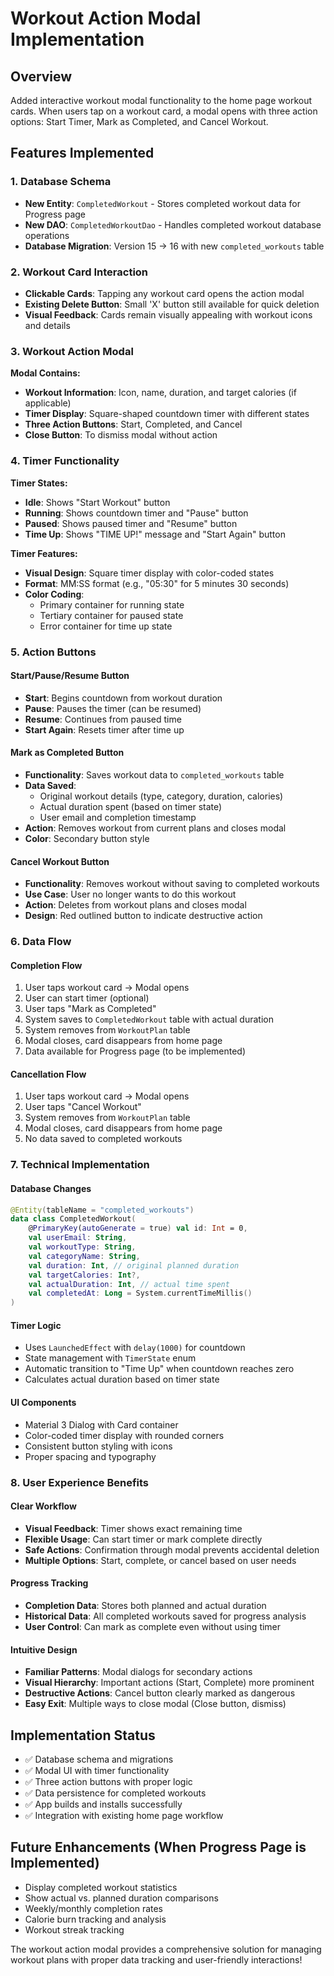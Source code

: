 # Workout Action Modal Implementation

## Overview

Added interactive workout modal functionality to the home page workout cards. When users tap on a workout card, a modal opens with three action options: Start Timer, Mark as Completed, and Cancel Workout.

## Features Implemented

### 1. Database Schema

- **New Entity**: `CompletedWorkout` - Stores completed workout data for Progress page
- **New DAO**: `CompletedWorkoutDao` - Handles completed workout database operations
- **Database Migration**: Version 15 → 16 with new `completed_workouts` table

### 2. Workout Card Interaction

- **Clickable Cards**: Tapping any workout card opens the action modal
- **Existing Delete Button**: Small 'X' button still available for quick deletion
- **Visual Feedback**: Cards remain visually appealing with workout icons and details

### 3. Workout Action Modal

**Modal Contains:**

- **Workout Information**: Icon, name, duration, and target calories (if applicable)
- **Timer Display**: Square-shaped countdown timer with different states
- **Three Action Buttons**: Start, Completed, and Cancel
- **Close Button**: To dismiss modal without action

### 4. Timer Functionality

**Timer States:**

- **Idle**: Shows "Start Workout" button
- **Running**: Shows countdown timer and "Pause" button
- **Paused**: Shows paused timer and "Resume" button
- **Time Up**: Shows "TIME UP!" message and "Start Again" button

**Timer Features:**

- **Visual Design**: Square timer display with color-coded states
- **Format**: MM:SS format (e.g., "05:30" for 5 minutes 30 seconds)
- **Color Coding**:
  - Primary container for running state
  - Tertiary container for paused state
  - Error container for time up state

### 5. Action Buttons

#### Start/Pause/Resume Button

- **Start**: Begins countdown from workout duration
- **Pause**: Pauses the timer (can be resumed)
- **Resume**: Continues from paused time
- **Start Again**: Resets timer after time up

#### Mark as Completed Button

- **Functionality**: Saves workout data to `completed_workouts` table
- **Data Saved**:
  - Original workout details (type, category, duration, calories)
  - Actual duration spent (based on timer state)
  - User email and completion timestamp
- **Action**: Removes workout from current plans and closes modal
- **Color**: Secondary button style

#### Cancel Workout Button

- **Functionality**: Removes workout without saving to completed workouts
- **Use Case**: User no longer wants to do this workout
- **Action**: Deletes from workout plans and closes modal
- **Design**: Red outlined button to indicate destructive action

### 6. Data Flow

#### Completion Flow

1. User taps workout card → Modal opens
2. User can start timer (optional)
3. User taps "Mark as Completed"
4. System saves to `CompletedWorkout` table with actual duration
5. System removes from `WorkoutPlan` table
6. Modal closes, card disappears from home page
7. Data available for Progress page (to be implemented)

#### Cancellation Flow

1. User taps workout card → Modal opens
2. User taps "Cancel Workout"
3. System removes from `WorkoutPlan` table
4. Modal closes, card disappears from home page
5. No data saved to completed workouts

### 7. Technical Implementation

#### Database Changes

```kotlin
@Entity(tableName = "completed_workouts")
data class CompletedWorkout(
    @PrimaryKey(autoGenerate = true) val id: Int = 0,
    val userEmail: String,
    val workoutType: String,
    val categoryName: String,
    val duration: Int, // original planned duration
    val targetCalories: Int?,
    val actualDuration: Int, // actual time spent
    val completedAt: Long = System.currentTimeMillis()
)
```

#### Timer Logic

- Uses `LaunchedEffect` with `delay(1000)` for countdown
- State management with `TimerState` enum
- Automatic transition to "Time Up" when countdown reaches zero
- Calculates actual duration based on timer state

#### UI Components

- Material 3 Dialog with Card container
- Color-coded timer display with rounded corners
- Consistent button styling with icons
- Proper spacing and typography

### 8. User Experience Benefits

#### Clear Workflow

- **Visual Feedback**: Timer shows exact remaining time
- **Flexible Usage**: Can start timer or mark complete directly
- **Safe Actions**: Confirmation through modal prevents accidental deletion
- **Multiple Options**: Start, complete, or cancel based on user needs

#### Progress Tracking

- **Completion Data**: Stores both planned and actual duration
- **Historical Data**: All completed workouts saved for progress analysis
- **User Control**: Can mark as complete even without using timer

#### Intuitive Design

- **Familiar Patterns**: Modal dialogs for secondary actions
- **Visual Hierarchy**: Important actions (Start, Complete) more prominent
- **Destructive Actions**: Cancel button clearly marked as dangerous
- **Easy Exit**: Multiple ways to close modal (Close button, dismiss)

## Implementation Status

- ✅ Database schema and migrations
- ✅ Modal UI with timer functionality
- ✅ Three action buttons with proper logic
- ✅ Data persistence for completed workouts
- ✅ App builds and installs successfully
- ✅ Integration with existing home page workflow

## Future Enhancements (When Progress Page is Implemented)

- Display completed workout statistics
- Show actual vs. planned duration comparisons
- Weekly/monthly completion rates
- Calorie burn tracking and analysis
- Workout streak tracking

The workout action modal provides a comprehensive solution for managing workout plans with proper data tracking and user-friendly interactions!
